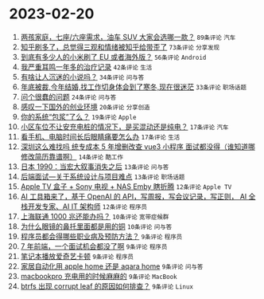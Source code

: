 # 2023-02-20

1. [两孩家庭，七座/六座需求，油车 SUV 大家会选哪一款？](https://www.v2ex.com/t/917500) `89条评论` `汽车`
1. [知乎刷多了，总觉得三观和情绪被知乎给带歪了](https://www.v2ex.com/t/917503) `73条评论` `分享发现`
1. [到底有多少人的小米刷了 EU 或者海外版？](https://www.v2ex.com/t/917471) `56条评论` `Android`
1. [我严重耳鸣一年多的治疗记录](https://www.v2ex.com/t/917488) `42条评论` `生活`
1. [有啥让人沉迷的小说吗？](https://www.v2ex.com/t/917516) `34条评论` `问与答`
1. [年底被裁,今年结婚,找工作切身体会到了寒冬,现在很迷茫](https://www.v2ex.com/t/917524) `33条评论` `职场话题`
1. [问个很蠢的问题](https://www.v2ex.com/t/917492) `24条评论` `问与答`
1. [感叹一下国外的创业环境](https://www.v2ex.com/t/917521) `20条评论` `分享创造`
1. [你的系统“包浆”了么？](https://www.v2ex.com/t/917517) `19条评论` `Apple`
1. [小区车位不让安充电桩的情况下，是买混动还是纯电？](https://www.v2ex.com/t/917494) `17条评论` `汽车`
1. [看手机、电脑时间长后眼睛痛要怎么办](https://www.v2ex.com/t/917472) `17条评论` `生活`
1. [深圳这么难找吗 统专成本 5 年增删改查 vue3 小程序 面试都没得（谁知道哪修改简历靠谱啊）](https://www.v2ex.com/t/917532) `14条评论` `酷工作`
1. [日本 1990：当宏大叙事消失之后](https://www.v2ex.com/t/917541) `13条评论` `问与答`
1. [后端面试—关于系统设计与项目难点](https://www.v2ex.com/t/917496) `13条评论` `职场话题`
1. [Apple TV 盒子 + Sony 电视 + NAS Emby 瞎折腾](https://www.v2ex.com/t/917538) `12条评论` `Apple TV`
1. [AI 工具箱来了，基于 OpenAI 的 API，写周报，写会议记录，写正则， AI 全栈开发专家、AI IT 架构师](https://www.v2ex.com/t/917480) `12条评论` `程序员`
1. [上海联通 1000 兆还能办吗？](https://www.v2ex.com/t/917506) `10条评论` `宽带症候群`
1. [为什么眼镜的鼻托里面都是用的铜](https://www.v2ex.com/t/917474) `10条评论` `问与答`
1. [程序员都会得哪些职业病及预防方法？](https://www.v2ex.com/t/917534) `9条评论` `程序员`
1. [7 年前端，一个面试机会都没了啊](https://www.v2ex.com/t/917531) `9条评论` `程序员`
1. [笔记本播放爱奇艺卡顿](https://www.v2ex.com/t/917520) `9条评论` `程序员`
1. [家居自动化用 apple home 还是 aqara home](https://www.v2ex.com/t/917514) `9条评论` `问与答`
1. [macbookpro 充电用的时候麻麻的](https://www.v2ex.com/t/917508) `9条评论` `MacBook`
1. [btrfs 出现 corrupt leaf 的原因如何排查？](https://www.v2ex.com/t/917501) `9条评论` `Linux`
